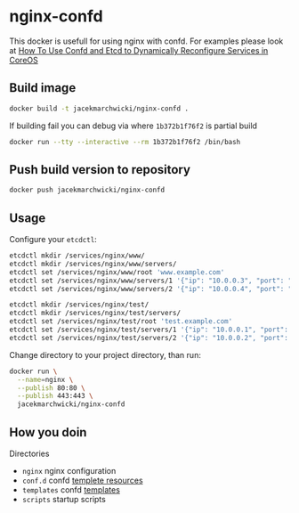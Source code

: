 # nginx-confd

This docker is usefull for using nginx with confd.
For examples please look at [How To Use Confd and Etcd to Dynamically Reconfigure Services in CoreOS](https://www.digitalocean.com/community/tutorials/how-to-use-confd-and-etcd-to-dynamically-reconfigure-services-in-coreos)

## Build image

```bash
docker build -t jacekmarchwicki/nginx-confd .
```

If building fail you can debug via where `1b372b1f76f2` is partial build

```bash
docker run --tty --interactive --rm 1b372b1f76f2 /bin/bash
```

## Push build version to repository

```bash
docker push jacekmarchwicki/nginx-confd
```

## Usage
Configure your `etcdctl`:

```bash
etcdctl mkdir /services/nginx/www/
etcdctl mkdir /services/nginx/www/servers/
etcdctl set /services/nginx/www/root 'www.example.com'
etcdctl set /services/nginx/www/servers/1 '{"ip": "10.0.0.3", "port": "80"}'
etcdctl set /services/nginx/www/servers/2 '{"ip": "10.0.0.4", "port": "80"}'

etcdctl mkdir /services/nginx/test/
etcdctl mkdir /services/nginx/test/servers/
etcdctl set /services/nginx/test/root 'test.example.com'
etcdctl set /services/nginx/test/servers/1 '{"ip": "10.0.0.1", "port": "80"}'
etcdctl set /services/nginx/test/servers/2 '{"ip": "10.0.0.2", "port": "80"}'
```

Change directory to your project directory, than run:

```bash
docker run \
  --name=nginx \
  --publish 80:80 \
  --publish 443:443 \
  jacekmarchwicki/nginx-confd
```

## How you doin

Directories
* `nginx` nginx configuration 
* `conf.d` confd [templete resources](https://github.com/kelseyhightower/confd/blob/master/docs/template-resources.md)
* `templates` confd [templates](https://github.com/kelseyhightower/confd/blob/master/docs/templates.md)
* `scripts` startup scripts

